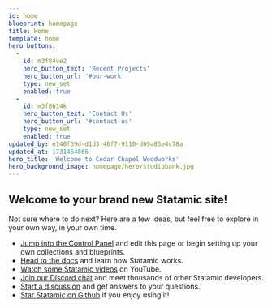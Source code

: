 ```yaml
---
id: home
blueprint: homepage
title: Home
template: home
hero_buttons:
  -
    id: m3f84ve2
    hero_button_text: 'Recent Projects'
    hero_button_url: '#our-work'
    type: new_set
    enabled: true
  -
    id: m3f8614k
    hero_button_text: 'Contact Us'
    hero_button_url: '#contact-us'
    type: new_set
    enabled: true
updated_by: e140f39d-d1d3-46f7-9110-d69a85e4c78a
updated_at: 1731464866
hero_title: 'Welcome to Cedar Chapel Woodworks'
hero_background_image: homepage/hero/studiobank.jpg
---
```

## Welcome to your brand new Statamic site!

Not sure where to do next? Here are a few ideas, but feel free to explore in your own way, in your own time.

- [Jump into the Control Panel](/cp) and edit this page or begin setting up your own collections and blueprints.
- [Head to the docs](https://statamic.dev) and learn how Statamic works.
- [Watch some Statamic videos](https://youtube.com/statamic) on YouTube.
- [Join our Discord chat](https://statamic.com/discord) and meet thousands of other Statamic developers.
- [Start a discussion](https://github.com/statamic/cms/discussions) and get answers to your questions.
- [Star Statamic on Github](https://github.com/statamic/cms) if you enjoy using it!
